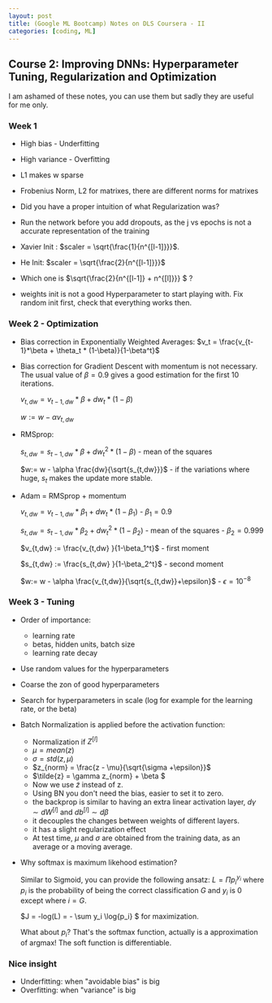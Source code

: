 ```yaml
---
layout: post
title: (Google ML Bootcamp) Notes on DLS Coursera - II
categories: [coding, ML]
---
```



## Course 2: Improving DNNs: Hyperparameter Tuning, Regularization and Optimization

I am ashamed of these notes, you can use them but sadly they are useful for me only.

### Week 1
* High bias - Underfitting
* High variance - Overfitting
* L1 makes w sparse
* Frobenius Norm, L2 for matrixes, there are different norms for matrixes
* Did you have a proper intuition of what Regularization was?
* Run the network before you add dropouts, as the j vs epochs is not a accurate representation of the training
* Xavier Init : $scaler = \sqrt{\frac{1}{n^{[l-1]}}}$. 
* He Init: $scaler = \sqrt{\frac{2}{n^{[l-1]}}}$

* Which one is $\sqrt{\frac{2}{n^{[l-1]} + n^{[l]}}} $ ?
* weights init is not a good Hyperparameter to start playing with. Fix random  init first, check that everything works then.

### Week 2 - Optimization
 * Bias correction in Exponentially Weighted Averages:
 $v_t = \frac{v_{t-1}*\beta + \theta_t * (1-\beta)}{1-\beta^t}$

 * Bias correction for Gradient Descent with momentum is not necessary. The usual value of $\beta=0.9$ gives a good estimation for the first 10 iterations.

     $v_{t,dw} = v_{t-1, dw}*\beta + dw_t * (1-\beta)$ 

     $w:=  w - \alpha v_{t,dw}$   

* RMSprop:

     $s_{t,dw} = s_{t-1, dw}*\beta + dw_t^2 * (1-\beta)$ - mean of the squares

     $w:=  w - \alpha \frac{dw}{\sqrt{s_{t,dw}}}$   - if the variations where huge, $s_t$ makes the update more stable.

* Adam = RMSprop + momentum

    $v_{t,dw} = v_{t-1, dw}*\beta_1 + dw_t * (1-\beta_1)$ - $\beta_1=0.9$

    $s_{t,dw} = s_{t-1, dw}*\beta_2 + dw_t^2 * (1-\beta_2)$ - mean of the squares - $\beta_2=0.999$

    $v_{t,dw}  :=  \frac{v_{t,dw} }{1-\beta_1^t}$ - first moment

    $s_{t,dw}  :=  \frac{s_{t,dw} }{1-\beta_2^t}$ - second moment
    

    $w:=  w - \alpha \frac{v_{t,dw}}{\sqrt{s_{t,dw}}+\epsilon}$ - $\epsilon = 10^{-8}$


### Week 3 - Tuning

* Order of importance: 
    
    * learning rate
    * betas, hidden units, batch size 
    * learning rate decay

* Use random values for the hyperparameters
* Coarse the zon of good hyperparameters


* Search for  hyperparameters in scale (log for example for the learning rate, or the beta)

* Batch Normalization is applied before the activation function:

    * Normalization if $Z^{[l]}$
    * $\mu = mean(z)$
    * $\sigma = std(z,\mu)$
    * $z_{norm} = \frac{z - \mu}{\sqrt{\sigma +\epsilon}}$
    * $\tilde{z} = \gamma z_{norm} + \beta $
    * Now we use $\tilde{z}$ instead of z.
    * Using BN you don't need the bias, easier to set it to zero.
    * the backprop is similar to having an extra linear activation layer, $d\gamma \sim dW^{[l]}$ and $db^{[l]} \sim d\beta$
    * it decouples the changes between weights of different layers.
    * it has a slight regularization effect
    * At test time, $\mu$ and $\sigma$ are obtained from the training data, as an average or a moving average.

* Why softmax is maximum likehood estimation?

    Similar to Sigmoid, you can provide the following ansatz: $L = \Pi p_i^{y_i}$ where $p_i$ is the probability of being the correct classification $G$ and  $y_i$ is 0 except where $i=G$.

    $J  =  -log(L) = - \sum y_i \log{p_i} $ for maximization.

    What about $p_i$? That's the softmax function, actually is a approximation of argmax! The soft function is differentiable.


### Nice insight 

- Underfitting: when "avoidable bias" is big
- Overfitting: when "variance" is big